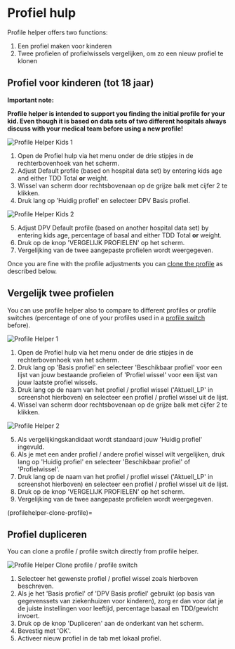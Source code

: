 # Profiel hulp

Profile helper offers two functions:

1. Een profiel maken voor kinderen
2. Twee profielen of profielwissels vergelijken, om zo een nieuw profiel te klonen

## Profiel voor kinderen (tot 18 jaar)

**Important note:**

**Profile helper is intended to support you finding the initial profile for your kid. Even though it is based on data sets of two different hospitals always discuss with your medical team before using a new profile!**

![Profile Helper Kids 1](../images/ProfileHelperKids1.png)

1. Open de Profiel hulp via het menu onder de drie stipjes in de rechterbovenhoek van het scherm.
2. Adjust Default profile (based on hospital data set) by entering kids age and either TDD Total **or** weight.
3. Wissel van scherm door rechtsbovenaan op de grijze balk met cijfer 2 te klikken.
4. Druk lang op 'Huidig profiel' en selecteer DPV Basis profiel.

![Profile Helper Kids 2](../images/ProfileHelperKids2.png)

5. Adjust DPV Default profile (based on another hospital data set) by entering kids age, percentage of basal and either TDD Total **or** weight.
6. Druk op de knop 'VERGELIJK PROFIELEN' op het scherm.
7. Vergelijking van de twee aangepaste profielen wordt weergegeven.

Once you are fine with the profile adjustments you can [clone the profile](#clone-profile) as described below.

## Vergelijk twee profielen

You can use profile helper also to compare to different profiles or profile switches (percentage of one of your profiles used in a [profile switch](../DailyLifeWithAaps/ProfileSwitch-ProfilePercentage.md) before).

![Profile Helper 1](../images/ProfileHelper1.png)

1. Open de Profiel hulp via het menu onder de drie stipjes in de rechterbovenhoek van het scherm.
2. Druk lang op 'Basis profiel' en selecteer 'Beschikbaar profiel' voor een lijst van jouw bestaande profielen of 'Profiel wissel' voor een lijst van jouw laatste profiel wissels.
3. Druk lang op de naam van het profiel / profiel wissel ('Aktuell_LP' in screenshot hierboven) en selecteer een profiel / profiel wissel uit de lijst.
4. Wissel van scherm door rechtsbovenaan op de grijze balk met cijfer 2 te klikken.

![Profile Helper 2](../images/ProfileHelper2.png)

5. Als vergelijkingskandidaat wordt standaard jouw 'Huidig profiel' ingevuld.
6. Als je met een ander profiel / andere profiel wissel wilt vergelijken, druk lang op 'Huidig profiel' en selecteer 'Beschikbaar profiel' of 'Profielwissel'.
7. Druk lang op de naam van het profiel / profiel wissel ('Aktuell_LP' in screenshot hierboven) en selecteer een profiel / profiel wissel uit de lijst.
8. Druk op de knop 'VERGELIJK PROFIELEN' op het scherm.
9. Vergelijking van de twee aangepaste profielen wordt weergegeven.

(profilehelper-clone-profile)=
## Profiel dupliceren

You can clone a profile / profile switch directly from profile helper.

![Profile Helper Clone profile / profile switch](../images/ProfileHelperClone.png)

1. Selecteer het gewenste profiel / profiel wissel zoals hierboven beschreven.
2. Als je het 'Basis profiel' of 'DPV Basis profiel' gebruikt (op basis van gegevenssets van ziekenhuizen voor kinderen), zorg er dan voor dat je de juiste instellingen voor leeftijd, percentage basaal en TDD/gewicht invoert.
3. Druk op de knop 'Dupliceren' aan de onderkant van het scherm.
4. Bevestig met 'OK'.
5. Activeer nieuw profiel in de tab met lokaal profiel.
